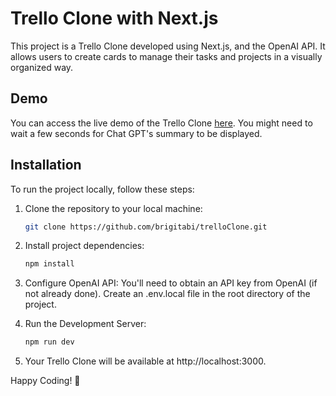 # Trello Clone with Next.js

This project is a Trello Clone developed using Next.js, and the OpenAI API. It allows users to create cards to manage their tasks and projects in a visually organized way.

## Demo

You can access the live demo of the Trello Clone [here](https://trello-clone-piax.vercel.app). You might need to wait a few seconds for Chat GPT's summary to be displayed.

## Installation

To run the project locally, follow these steps:

1. Clone the repository to your local machine:

   ```bash
   git clone https://github.com/brigitabi/trelloClone.git


2. Install project dependencies:

    ```bash
    npm install 

3. Configure OpenAI API:
You'll need to obtain an API key from OpenAI (if not already done).
Create an .env.local file in the root directory of the project.

4. Run the Development Server:
    ```bash
    npm run dev

5. Your Trello Clone will be available at http://localhost:3000.


Happy Coding! 🚀